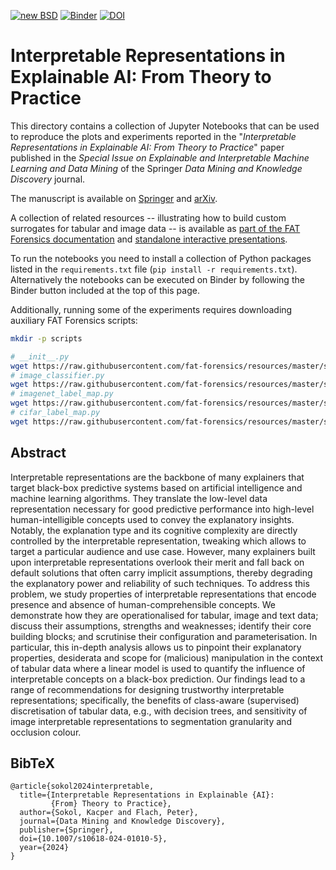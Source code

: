 [![new BSD](https://img.shields.io/github/license/So-Cool/bLIMEy.svg)](https://github.com/So-Cool/bLIMEy/blob/master/LICENCE)
[![Binder](https://mybinder.org/badge_logo.svg)](https://mybinder.org/v2/gh/So-Cool/bLIMEy/master?filepath=DAMI_2024)
[![DOI](https://img.shields.io/badge/DOI-10.1007/s10618--024--01010--5-violet)][Springer]

# Interpretable Representations in Explainable AI: From Theory to Practice #

This directory contains a collection of Jupyter Notebooks that can be used to
reproduce the plots and experiments reported in the
"*Interpretable Representations in Explainable AI: From Theory to Practice*" paper
published in the *Special Issue on Explainable and Interpretable Machine Learning and Data Mining*
of the Springer *Data Mining and Knowledge Discovery* journal.

The manuscript is available on [Springer] and [arXiv].

A collection of related resources -- illustrating how to build custom surrogates
for tabular and image data -- is available as
[part of the FAT Forensics documentation][doc] and
[standalone interactive presentations][events].

To run the notebooks you need to install a collection of Python packages listed
in the `requirements.txt` file (`pip install -r requirements.txt`).
Alternatively the notebooks can be executed on Binder by following the Binder
button included at the top of this page.

Additionally, running some of the experiments requires downloading auxiliary
FAT Forensics scripts:

```bash
mkdir -p scripts

# __init__.py
wget https://raw.githubusercontent.com/fat-forensics/resources/master/surrogates_overview/scripts/__init__.py -O scripts/__init__.py
# image_classifier.py
wget https://raw.githubusercontent.com/fat-forensics/resources/master/surrogates_overview/scripts/image_classifier.py -O scripts/image_classifier.py
# imagenet_label_map.py
wget https://raw.githubusercontent.com/fat-forensics/resources/master/surrogates_overview/scripts/imagenet_label_map.py -O scripts/imagenet_label_map.py
# cifar_label_map.py
wget https://raw.githubusercontent.com/fat-forensics/resources/master/surrogates_overview/scripts/cifar_label_map.py -O scripts/cifar_label_map.py
```

## Abstract ##

Interpretable representations are the backbone of many explainers that target
black-box predictive systems based on artificial intelligence and machine
learning algorithms.
They translate the low-level data representation necessary for good predictive
performance into high-level human-intelligible concepts used to convey the
explanatory insights.
Notably, the explanation type and its cognitive complexity are directly
controlled by the interpretable representation, tweaking which allows to target
a particular audience and use case.
However, many explainers built upon interpretable representations overlook
their merit and fall back on default solutions that often carry implicit
assumptions, thereby degrading the explanatory power and reliability of such
techniques.
To address this problem, we study properties of interpretable representations
that encode presence and absence of human-comprehensible concepts.
We demonstrate how they are operationalised for tabular, image and text data;
discuss their assumptions, strengths and weaknesses; identify their core
building blocks; and scrutinise their configuration and parameterisation.
In particular, this in-depth analysis allows us to pinpoint their explanatory
properties, desiderata and scope for (malicious) manipulation in the context of
tabular data where a linear model is used to quantify the influence of
interpretable concepts on a black-box prediction.
Our findings lead to a range of recommendations for designing trustworthy
interpretable representations;
specifically, the benefits of class-aware (supervised) discretisation of
tabular data, e.g., with decision trees, and sensitivity of image interpretable
representations to segmentation granularity and occlusion colour.

## BibTeX ##
```
@article{sokol2024interpretable,
  title={Interpretable Representations in Explainable {AI}:
         {From} Theory to Practice},
  author={Sokol, Kacper and Flach, Peter},
  journal={Data Mining and Knowledge Discovery},
  publisher={Springer},
  doi={10.1007/s10618-024-01010-5},
  year={2024}
}
```

[arXiv]: https://arxiv.org/abs/2008.07007
[Springer]: https://doi.org/10.1007/s10618-024-01010-5
[doc]: https://fat-forensics.org/how_to/index.html#transparency-how-to
[events]: https://events.fat-forensics.org
